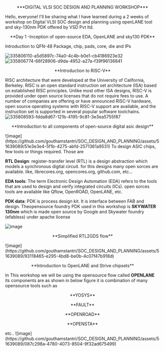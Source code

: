 <p align="center">***DIGITAL VLSI SOC DESIGN AND PLANNING WORKSHOP***</p>

<p>Hello, everyone! I'll be sharing what I have learned during a 2 weeks of workshop on Digital VLSI SOC design and planning using openLANE tool and sky-130nm PDK offered by VSD Pvt ltd.</p>

<p align="center">**Day 1 -Inception of open-source EDA, OpenLANE and sky130 PDK**</p>

Introduction to QFN-48 Package, chip, pads, core, die and IPs

![335806110-a5d5897c-74a0-4c4b-b0e1-cb4186923e32](https://github.com/gouthamstantri/SOC_DESIGN_AND_PLANNING/assets/51639089/8aeebd01-6710-41f9-88b0-ed75559323ce)
![335806774-66f28906-d9da-4952-a27a-f39f96136841](https://github.com/gouthamstantri/SOC_DESIGN_AND_PLANNING/assets/51639089/fccb2d3e-15c2-46bd-9ab5-e765b5de05b6)
<p align="center">**Introduction to RISC-V**</p>

RISC architecture that were developed at the University of California, Berkeley. RISC is an open standard instruction set architecture (ISA) based on established RISC principles. Unlike most other ISA designs, RISC-V is provided under open source licenses that do not require fees to use. A number of companies are offering or have announced RISC-V hardware, open source operating systems with RISC-V support are available, and the instruction set is supported in several popular software toolchains. 
![335808593-fdda8d67-121b-4195-9c81-3e3ea5755f87](https://github.com/gouthamstantri/SOC_DESIGN_AND_PLANNING/assets/51639089/c6b4509a-650f-4952-8018-a3d68c044168)

<p align="center">**Introduction to all components of open-source digital asic design**</p>
![image](https://github.com/gouthamstantri/SOC_DESIGN_AND_PLANNING/assets/51639089/51e3e3e4-5f1b-4275-abfd-2571361a9531)
To design ASIC chips, few tools or things required. Those are

**RTL Design**: register-transfer level (RTL) is a design abstraction which models a synchronous digital circuit. for this designs many open sorces are available. like, librecores.org, opencores.org, github.com, etc...

**EDA tools**: The term Electronic Design Automation (EDA) refers to the tools that are used to design and verify integrated circuits (ICs). open sorces tools are available like Qflow, OpenROAD, OpenLANE, etc.

**PDK data**: PDK is process design kit. It is interface between FAB and design.
Theopensource foundry PDK used in this workshop is **SKYWATER 130nm** which is made open source by Google and Skywater foundry (efabless) under apache license

![image](https://github.com/gouthamstantri/SOC_DESIGN_AND_PLANNING/assets/51639089/f1038ff3-1163-4797-89aa-9ad00a606c12)

<p align="center">**Simplified RTL2GDS flow**</p>
![image](https://github.com/gouthamstantri/SOC_DESIGN_AND_PLANNING/assets/51639089/93118465-e295-4bd8-be0b-4c07f47b918d)
<p align="center">**Introduction to OpenLANE and Strive chipsets**</p>

In This workshop we will be using the opensource flow called **OPENLANE** its components are as shown in below figure
it is combination of many opensource tools such as
<p align="center">**YOSYS**</p>
<p align="center">**FAULT**</p>
<p align="center">**OPENROAD**</p>
<p align="center">**OPENSTA**</p>
etc..
![image](https://github.com/gouthamstantri/SOC_DESIGN_AND_PLANNING/assets/51639089/087c298a-4780-4073-8504-9f32ad675499)
